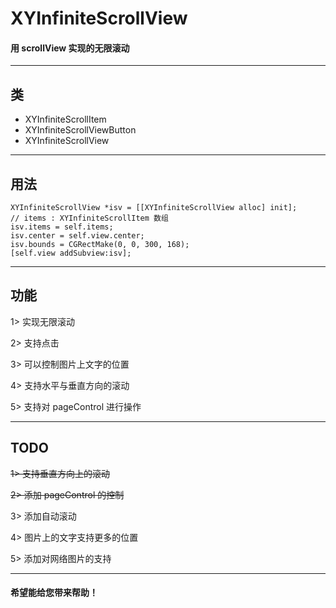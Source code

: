# XYInfiniteScrollView
#### 用 scrollView 实现的无限滚动
---

类
---

* XYInfiniteScrollItem
* XYInfiniteScrollViewButton
* XYInfiniteScrollView

---

用法
---	
    
    XYInfiniteScrollView *isv = [[XYInfiniteScrollView alloc] init];
    // items : XYInfiniteScrollItem 数组
  	isv.items = self.items;
  	isv.center = self.view.center;
  	isv.bounds = CGRectMake(0, 0, 300, 168);
  	[self.view addSubview:isv];

    
---- 
功能 
---
1> 实现无限滚动

2> 支持点击

3> 可以控制图片上文字的位置

4> 支持水平与垂直方向的滚动

5> 支持对 pageControl 进行操作

----

TODO
---

~~1> 支持垂直方向上的滚动~~

~~2> 添加 pageControl 的控制~~

3> 添加自动滚动

4> 图片上的文字支持更多的位置

5> 添加对网络图片的支持

----
#### 希望能给您带来帮助！
    
    
 
